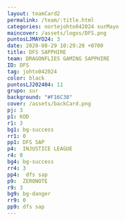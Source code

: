 ```yaml
---
layout: teamCard2
permalink: /team/:title.html
categories: nortejohto042024 surMayo
maincover: /assets/logos/DFS.png
puntosLJMAYO24: 3
date: 2020-08-29 10:29:20 +0700
title: DFS SAPPHIRE
team: DRAGONFLIES GAMING SAPPHIRE
ID: DFS
tag: johto042024
color: black
puntosLJ202404: 11
grupo: sur
background: "#F16C38"
cover: /assets/backCard.png
pj: 3
p1: KOD
r1: 3
bg1: bg-success
rr1: 0
pp1: DFS SAP
p4:  INJUSTICE LEAGUE
r4: 0
bg4: bg-success
rr4: 3
pp4:  dfs sap
p9:  ZERONOTE
r9: 3
bg9: bg-danger
rr9: 0
pp9: dfs sap
---
```

